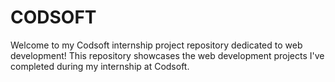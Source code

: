 # CODSOFT
Welcome to my Codsoft internship project repository dedicated to web development! This repository showcases the web development projects I've completed during my internship at Codsoft.
